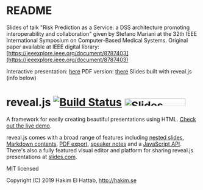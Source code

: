 # README

Slides of talk "Risk Prediction as a Service: a DSS architecture promoting interoperability and collaboration" given by Stefano Mariani at the 32th IEEE International Symposium on Computer-Based Medical Systems.
Original paper available at IEEE digital library: [https://ieeexplore.ieee.org/document/8787403](https://ieeexplore.ieee.org/document/8787403)

Interactive presentation: [here](https://smarianimore.github.io/cbms-2019/)
PDF version: [there](https://smarianimore.github.io/cbms-2019/?print-pdf)
Slides built with reveal.js (info below)

# reveal.js [![Build Status](https://travis-ci.org/hakimel/reveal.js.svg?branch=master)](https://travis-ci.org/hakimel/reveal.js) <a href="https://slides.com?ref=github"><img src="https://s3.amazonaws.com/static.slid.es/images/slides-github-banner-320x40.png?1" alt="Slides" width="160" height="20"></a>

A framework for easily creating beautiful presentations using HTML. [Check out the live demo](http://revealjs.com/).

reveal.js comes with a broad range of features including [nested slides](https://github.com/hakimel/reveal.js#markup), [Markdown contents](https://github.com/hakimel/reveal.js#markdown), [PDF export](https://github.com/hakimel/reveal.js#pdf-export), [speaker notes](https://github.com/hakimel/reveal.js#speaker-notes) and a [JavaScript API](https://github.com/hakimel/reveal.js#api). There's also a fully featured visual editor and platform for sharing reveal.js presentations at [slides.com](https://slides.com?ref=github).

MIT licensed

Copyright (C) 2019 Hakim El Hattab, http://hakim.se
